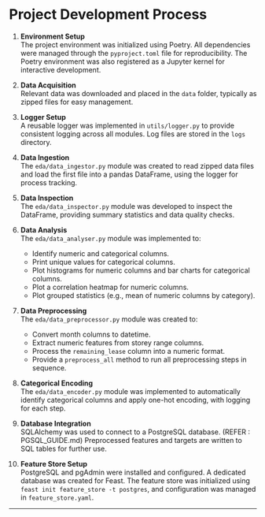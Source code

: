# Project Development Process

1. **Environment Setup**  
   The project environment was initialized using Poetry. All dependencies were managed through the `pyproject.toml` file for reproducibility. The Poetry environment was also registered as a Jupyter kernel for interactive development.

2. **Data Acquisition**  
   Relevant data was downloaded and placed in the `data` folder, typically as zipped files for easy management.

3. **Logger Setup**  
   A reusable logger was implemented in `utils/logger.py` to provide consistent logging across all modules. Log files are stored in the `logs` directory. 

4. **Data Ingestion**  
   The `eda/data_ingestor.py` module was created to read zipped data files and load the first file into a pandas DataFrame, using the logger for process tracking.

5. **Data Inspection**  
   The `eda/data_inspector.py` module was developed to inspect the DataFrame, providing summary statistics and data quality checks.

6. **Data Analysis**  
   The `eda/data_analyser.py` module was implemented to:
   - Identify numeric and categorical columns.
   - Print unique values for categorical columns.
   - Plot histograms for numeric columns and bar charts for categorical columns.
   - Plot a correlation heatmap for numeric columns.
   - Plot grouped statistics (e.g., mean of numeric columns by category).

7. **Data Preprocessing**  
   The `eda/data_preprocessor.py` module was created to:
   - Convert month columns to datetime.
   - Extract numeric features from storey range columns.
   - Process the `remaining_lease` column into a numeric format.
   - Provide a `preprocess_all` method to run all preprocessing steps in sequence.

8. **Categorical Encoding**  
   The `eda/data_encoder.py` module was implemented to automatically identify categorical columns and apply one-hot encoding, with logging for each step.

9. **Database Integration**  
   SQLAlchemy was used to connect to a PostgreSQL database. (REFER : PGSQL_GUIDE.md) Preprocessed features and targets are written to SQL tables for further use.

10. **Feature Store Setup**  
    PostgreSQL and pgAdmin were installed and configured. A dedicated database was created for Feast. The feature store was initialized using `feast init feature_store -t postgres`, and configuration was managed in `feature_store.yaml`.

---
